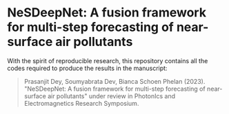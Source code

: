 # NeSDeepNet: A fusion framework for multi-step forecasting of near-surface air pollutants

With the spirit of reproducible research, this repository contains all the codes required to produce the results in the manuscript:

>Prasanjit Dey, Soumyabrata Dev, Bianca Schoen Phelan (2023). "NeSDeepNet: A fusion framework for multi-step forecasting of near-surface air pollutants" under review in PhotonIcs and Electromagnetics Research Symposium.
